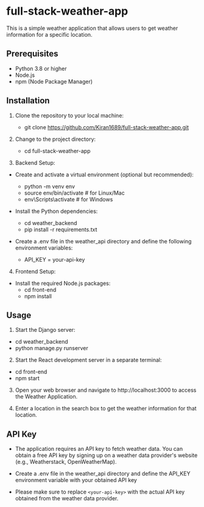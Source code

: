 # full-stack-weather-app

This is a simple weather application that allows users to get weather information for a specific location.

## Prerequisites

- Python 3.8 or higher
- Node.js
- npm (Node Package Manager)

## Installation

1. Clone the repository to your local machine:
   - git clone https://github.com/Kiran1689/full-stack-weather-app.git
   
2. Change to the project directory:
   - cd full-stack-weather-app
 
3. Backend Setup:
- Create and activate a virtual environment (optional but recommended):
  - python -m venv env
  - source env/bin/activate  # for Linux/Mac
  - env\Scripts\activate     # for Windows

- Install the Python dependencies:
  - cd weather_backend
  - pip install -r requirements.txt

- Create a .env file in the weather_api directory and define the following environment variables:
  - API_KEY = your-api-key  
  
4. Frontend Setup:
- Install the required Node.js packages:
  - cd front-end
  - npm install
  
## Usage
1. Start the Django server:
  - cd weather_backend
  - python manage.py runserver

2. Start the React development server in a separate terminal:
  - cd front-end
  - npm start

3. Open your web browser and navigate to http://localhost:3000 to access the Weather Application.

4. Enter a location in the search box to get the weather information for that location.

## API Key
- The application requires an API key to fetch weather data. You can obtain a free API key by signing up on a weather data provider's website (e.g., Weatherstack, OpenWeatherMap).

- Create a .env file in the weather_api directory and define the API_KEY environment variable with your obtained API key

- Please make sure to replace `<your-api-key>` with the actual API key obtained from the weather data provider.



